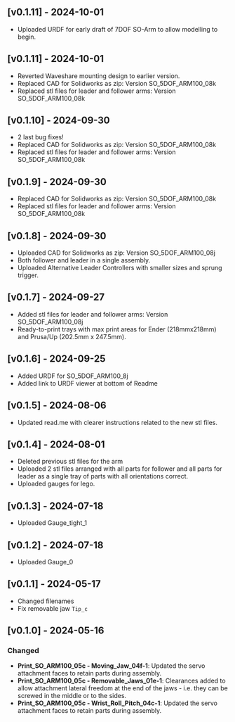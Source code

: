 ## [v0.1.11] - 2024-10-01
- Uploaded URDF for early draft of 7DOF SO-Arm to allow modelling to begin.

## [v0.1.11] - 2024-10-01
- Reverted Waveshare mounting design to earlier version.
- Replaced CAD for Solidworks as zip: Version SO_5DOF_ARM100_08k
- Replaced stl files for leader and follower arms: Version SO_5DOF_ARM100_08k

## [v0.1.10] - 2024-09-30
- 2 last bug fixes!
- Replaced CAD for Solidworks as zip: Version SO_5DOF_ARM100_08k
- Replaced stl files for leader and follower arms: Version SO_5DOF_ARM100_08k

## [v0.1.9] - 2024-09-30
- Replaced CAD for Solidworks as zip: Version SO_5DOF_ARM100_08k
- Replaced stl files for leader and follower arms: Version SO_5DOF_ARM100_08k

## [v0.1.8] - 2024-09-30
- Uploaded CAD for Solidworks as zip: Version SO_5DOF_ARM100_08j
- Both follower and leader in a single assembly.
- Uploaded Alternative Leader Controllers with smaller sizes and sprung trigger.

## [v0.1.7] - 2024-09-27
- Added stl files for leader and follower arms: Version SO_5DOF_ARM100_08j
- Ready-to-print trays with max print areas for Ender (218mmx218mm) and Prusa/Up (202.5mm x 247.5mm).

## [v0.1.6] - 2024-09-25
- Added URDF for SO_5DOF_ARM100_8j
- Added link to URDF viewer at bottom of Readme

## [v0.1.5] - 2024-08-06
- Updated read.me with clearer instructions related to the new stl files.

## [v0.1.4] - 2024-08-01
- Deleted previous stl files for the arm
- Uploaded 2 stl files arranged with all parts for follower and all parts for leader as a single tray of parts with all orientations correct.
- Uploaded gauges for lego.

## [v0.1.3] - 2024-07-18
- Uploaded Gauge_tight_1

## [v0.1.2] - 2024-07-18
- Uploaded Gauge_0

## [v0.1.1] - 2024-05-17
- Changed filenames
- Fix removable jaw `Tip_c`


## [v0.1.0] - 2024-05-16
### Changed
- **Print_SO_ARM100_05c - Moving_Jaw_04f-1**: Updated the servo attachment faces to retain parts during assembly.
- **Print_SO_ARM100_05c - Removable_Jaws_01e-1**: Clearances added to allow attachment lateral freedom at the end of the jaws - i.e. they can be screwed in the middle or to the sides.
- **Print_SO_ARM100_05c - Wrist_Roll_Pitch_04c-1**: Updated the servo attachment faces to retain parts during assembly.
